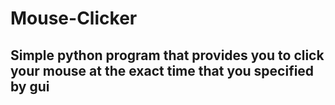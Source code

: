 # Mouse-Clicker
## Simple python program that provides you to click your mouse at the exact time that you specified by gui ###

